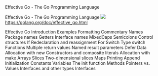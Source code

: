 Effective Go - The Go Programming Language

Effective Go - The Go Programming Language
![](../_resources/1843bed8b81fa5af4fbea268cb4bbec8.png)https://golang.org/doc/effective_go.html

Effective Go Introduction Examples Formatting Commentary Names Package names Getters Interface names MixedCaps Semicolons Control structures If Redeclaration and reassignment For Switch Type switch Functions Multiple return values Named result parameters Defer Data Allocation with new Constructors and composite literals Allocation with make Arrays Slices Two-dimensional slices Maps Printing Append Initialization Constants Variables The init function Methods Pointers vs. Values Interfaces and other types Interfaces
